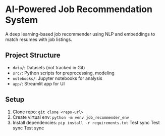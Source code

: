 # AI-Powered Job Recommendation System
A deep learning-based job recommender using NLP and embeddings to match resumes with job listings.

## Project Structure
- `data/`: Datasets (not tracked in Git)
- `src/`: Python scripts for preprocessing, modeling
- `notebooks/`: Jupyter notebooks for analysis
- `app/`: Streamlit app for UI

## Setup
1. Clone repo: `git clone <repo-url>`
2. Create virtual env: `python -m venv job_recommender_env`
3. Install dependencies: `pip install -r requirements.txt`
Test sync
Test sync
Test sync
